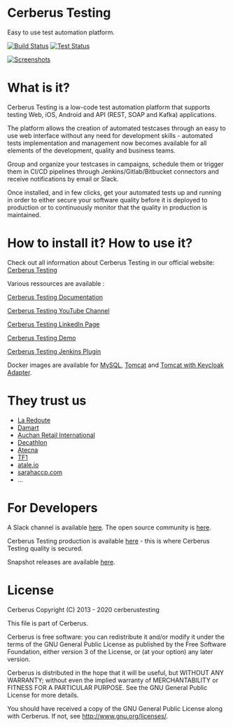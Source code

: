 # Cerberus Testing

Easy to use test automation platform.

[![Build Status](https://travis-ci.org/cerberustesting/cerberus-source.svg?branch=master)](//travis-ci.org/cerberustesting/cerberus-source)
[![Test Status](https://prod.cerberus-testing.com/ResultCIV003?campaign=Cerberus_campaign&outputformat=svg&t=180131)](https://prod.cerberus-testing.com/)

[![Screenshots](https://raw.githubusercontent.com/cerberustesting/cerberus-source/master/docs/screenshots/CerberusGitHub.gif)](https://cerberus-testing.com/)

# What is it?

Cerberus Testing is a low-code test automation platform that supports testing Web, iOS, Android and API (REST, SOAP and Kafka) applications.

The platform allows the creation of automated testcases through an easy to use web interface without any need for development skills - automated tests implementation and management now becomes available for all elements of the development, quality and business teams.

Group and organize your testcases in campaigns, schedule them or trigger them in CI/CD pipelines through Jenkins/Gitlab/Bitbucket connectors and receive notifications by email or Slack.

Once installed, and in few clicks, get your automated tests up and running in order to either secure your software quality before it is deployed to production or to continuously monitor that the quality in production is maintained. 

# How to install it? How to use it?

Check out all information about Cerberus Testing in our official website: [Cerberus Testing](https://www.cerberus-testing.com/)

Various ressources are available :

[Cerberus Testing Documentation](https://cerberustesting.github.io/documentation_en.html)

[Cerberus Testing YouTube Channel](https://www.youtube.com/channel/UCkG4csTjR0V5gl77BHhldBQ/videos)

[Cerberus Testing LinkedIn Page](https://www.linkedin.com/company/cerberus-testing/)

[Cerberus Testing Demo](http://demo.cerberus-testing.org)

[Cerberus Testing Jenkins Plugin](https://github.com/jenkinsci/cerberus-testing-plugin)

Docker images are available for [MySQL](https://hub.docker.com/r/cerberustesting/cerberus-db-mysql/), [Tomcat](https://hub.docker.com/r/cerberustesting/cerberus-as-tomcat/) and [Tomcat with Keycloak Adapter](https://hub.docker.com/r/cerberustesting/cerberus-as-tomcat-keycloak/).

# They trust us

* [La Redoute](https://www.laredoute.fr/)
* [Damart](https://www.damart.fr)
* [Auchan Retail International](https://www.auchan-retail.com/)
* [Decathlon](https://www.decathlon.fr/)
* [Atecna](https://www.atecna.fr/)
* [TF1](https://www.tf1.fr/)
* [atale.io](https://atale.io/)
* [sarahaccp.com](https://sarahaccp.com/)
* ...

# For Developers

A Slack channel is available [here](https://cerberustesting.slack.com). The open source community is [here](https://github.com/cerberustesting).

Cerberus Testing production is available [here](http://prod.cerberus-testing.org) - this is where Cerberus Testing quality is secured. 

Snapshot releases are available [here](http://vm.cerberus-testing.org/delivery/).

# License

Cerberus Copyright (C) 2013 - 2020 cerberustesting

This file is part of Cerberus.

Cerberus is free software: you can redistribute it and/or modify
it under the terms of the GNU General Public License as published by
the Free Software Foundation, either version 3 of the License, or
(at your option) any later version.

Cerberus is distributed in the hope that it will be useful,
but WITHOUT ANY WARRANTY; without even the implied warranty of
MERCHANTABILITY or FITNESS FOR A PARTICULAR PURPOSE.  See the
GNU General Public License for more details.

You should have received a copy of the GNU General Public License
along with Cerberus.  If not, see <http://www.gnu.org/licenses/>.
